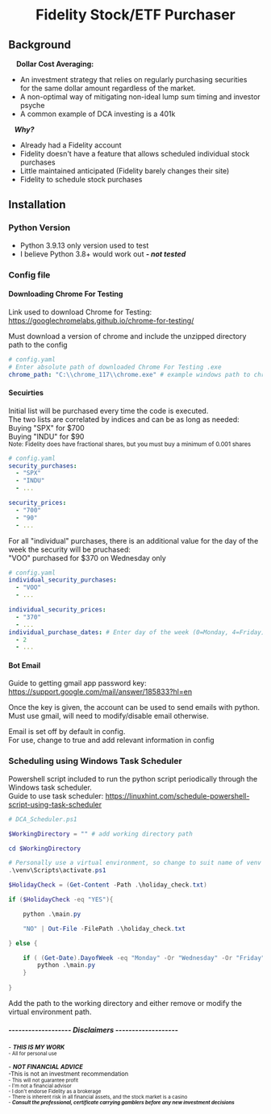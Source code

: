 <h1 align="center"> Fidelity Stock/ETF Purchaser </h1>

## Background
&nbsp; &nbsp; __Dollar Cost Averaging:__

- An investment strategy that relies on regularly purchasing securities <br>
for the same dollar amount regardless of the market. <br>
- A non-optimal way of mitigating non-ideal lump sum timing and investor psyche <br>
-  A common example of DCA investing is a 401k<br>

&nbsp;&nbsp; __*Why?*__

- Already had a Fidelity account
- Fidelity doesn't have a feature that allows scheduled individual stock purchases
- Little maintained anticipated (Fidelity barely changes their site)
- Fidelity to schedule stock purchases



## Installation

### Python Version
- Python 3.9.13 only version used to test
- I believe Python 3.8+ would work out __*- not tested*__


### Config file

#### Downloading Chrome For Testing
Link used to download Chrome for Testing:
https://googlechromelabs.github.io/chrome-for-testing/  

Must download a version of chrome and include the unzipped directory path to the config
```yaml
# config.yaml
# Enter absolute path of downloaded Chrome For Testing .exe
chrome_path: "C:\\chrome_117\\chrome.exe" # example windows path to chrome.exe
```

#### Secuirties
Initial list will be purchased every time the code is executed.   
The two lists are correlated by indices and can be as long as needed:  
Buying "SPX" for $700  
Buying "INDU" for $90  
<sub>Note: Fidelity does have fractional shares, but you must buy a minimum of 0.001 shares</sub>
``` yaml
# config.yaml
security_purchases:
  - "SPX"
  - "INDU"
  - ...

security_prices:
  - "700"
  - "90"
  - ...
```
For all "individual" purchases, there is an additional value for the day of the week the security will be pruchased:  
"VOO" purchased for $370 on Wednesday only
``` yaml
# config.yaml
individual_security_purchases:
  - "VOO"
  - ...

individual_security_prices:
  - "370"
  - ...
individual_purchase_dates: # Enter day of the week (0=Monday, 4=Friday)
  - 2
  - ...
```
#### Bot Email

Guide to getting gmail app password key:  
https://support.google.com/mail/answer/185833?hl=en  

Once the key is given, the account can be used to send emails with python.  
Must use gmail, will need to modify/disable email otherwise.  

Email is set off by default in config.  
For use, change to true and add relevant information in config


### Scheduling using Windows Task Scheduler
Powershell script included to run the python script periodically through the Windows task scheduler.  
Guide to use task scheduler: https://linuxhint.com/schedule-powershell-script-using-task-scheduler   

```PowerShell
# DCA_Scheduler.ps1

$WorkingDirectory = "" # add working directory path

cd $WorkingDirectory

# Personally use a virtual environment, so change to suit name of venv folder
.\venv\Scripts\activate.ps1

$HolidayCheck = (Get-Content -Path .\holiday_check.txt)

if ($HolidayCheck -eq "YES"){

    python .\main.py

    "NO" | Out-File -FilePath .\holiday_check.txt

} else {

    if ( (Get-Date).DayofWeek -eq "Monday" -Or "Wednesday" -Or "Friday" ){
        python .\main.py
    }
    
}
```
Add the path to the working directory and either remove or modify the virtual environment path.

#### ------------------- *Disclaimers* -------------------

<sub>- __*THIS IS MY WORK*__<br>
<sub>- All for personal use</sub>

<sub>- __*NOT FINANCIAL ADVICE*__ <br>
-This is not an investment recommendation  <br>
<sub>- This will not guarantee profit  </sub><br>
<sub>- I'm not a financial advisor  </sub><br>
<sub>- I don't endorse Fidelity as a brokerage </sub> <br>
<sub>- There is inherent risk in all financial assets, and the stock market is a casino </sub><br>
<sub>- __*Consult the professional, certificate carrying gamblers before any new investment decisions*__ </sub></sub><br> 

